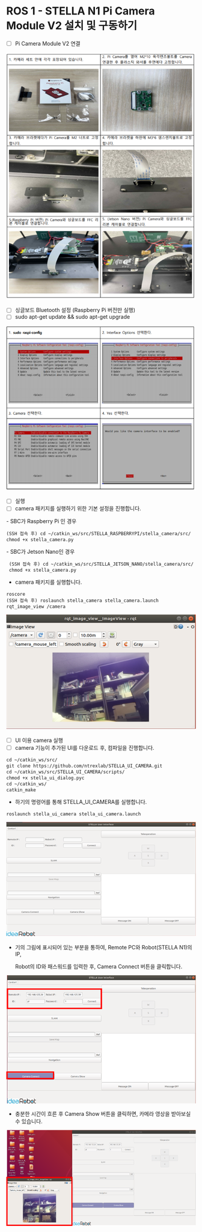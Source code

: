 # ROS 1 - STELLA N1 Pi Camera Module V2 설치 및 구동하기

* [ ] Pi Camera Module V2 연결

![](../../.gitbook/assets/057.png)

* [ ] 싱글보드 Bluetooth 설정 (Raspberry Pi 버전만 실행)
* [ ] sudo apt-get update && sudo apt-get upgrade

![](../../.gitbook/assets/058.png)

* [ ] 실행&#x20;
* [ ] camera 패키지를 실행하기 위한 기본 설정을 진행합니다.&#x20;

&#x20;      \-  SBC가 Raspberry Pi 인 경우&#x20;

```
(SSH 접속 후) cd ~/catkin_ws/src/STELLA_RASPBERRYPI/stella_camera/src/
chmod +x stella_camera.py
```

&#x20;      \- SBC가 Jetson Nano인 경우&#x20;

```
 (SSH 접속 후) cd ~/catkin_ws/src/STELLA_JETSON_NANO/stella_camera/src/
 chmod +x stella_camera.py
```



* camera 패키지를 실행합니다.

```
roscore
(SSH 접속 후) roslaunch stella_camera stella_camera.launch
rqt_image_view /camera
```

![](../../.gitbook/assets/059.png)

* [ ] UI 이용 camera 실행&#x20;
* [ ] camera 기능이 추가된 UI를 다운로드 후, 컴파일을 진행합니다.

```
cd ~/catkin_ws/src/
git clone https://github.com/ntrexlab/STELLA_UI_CAMERA.git
cd ~/catkin_ws/src/STELLA_UI_CAMERA/scripts/
chmod +x stella_ui_dialog.pyc
cd ~/catkin_ws/
catkin_make
```

* 하기의 명령어를 통해 STELLA\_UI\_CAMERA를 실행합니다.&#x20;

```
roslaunch stella_ui_camera stella_ui_camera.launch
```

![](../../.gitbook/assets/060.png)

*   기의 그림에 표시되어 있는 부분을 통하여, Remote PC와 Robot(STELLA N1)의 IP,

    &#x20;Robot의 ID와 패스워드를 입력한 후, Camera Connect 버튼을 클릭합니다.&#x20;

![](../../.gitbook/assets/061.png)

* 충분한 시간이 흐른 후 Camera Show 버튼을 클릭하면, 카메라 영상을 받아보실 수 있습니다.

![](../../.gitbook/assets/062.png)
